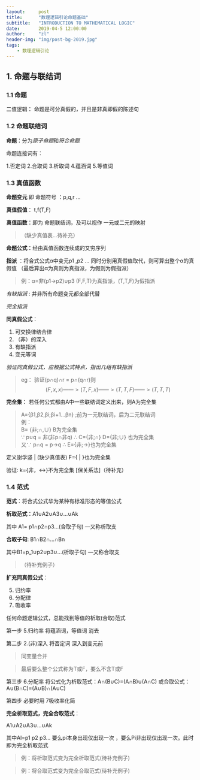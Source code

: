 ```yaml
---
layout:     post
title:      "数理逻辑引论命题基础"
subtitle:   "INTRODUCTION TO MATHEMATICAL LOGIC"
date:       2019-04-5 12:00:00
author:     "zl"
header-img: "img/post-bg-2019.jpg"
tags:
    - 数理逻辑引论
---
```


## 1. 命题与联结词

### 1.1 命题

二值逻辑： 命题是可分真假的，并且是非真即假的陈述句

### 1.2 命题联结词
**命题**：分为*原子命题*和*符合命题*

命题连接词有：

1.否定词
2.合取词
3.析取词
4.蕴涵词
5.等值词

### 1.3 真值函数
**命题变元** 即 命题符号 ：p,q,r ...

**真值假值**： t,f(T,F)

**真值函数**：即为 命题联结词，及可以视作 一元或二元的映射
> （缺少真值表...待补充）

**命题公式**：经由真值函数连续成的又穷序列

**指派** ：将合式公式α中变元p1 ,p2 ... 同时分别用真假值取代，则可算出整个α的真假值
（最后算出α为真则为真指派，为假则为假指派）
>例：α=非(p1->p2)∪p3  (F,F,T)为真指派，(T,T,F)为假指派

*有缺指派* : 并非所有命题变元都全部代替

*完全指派*

**同真假公式**：
1. 可交换律结合律
2. （非）的深入
3. 有缺指派
4. 变元等词

*验证同真假公式，应根据公式特点，指出几组有缺指派*
>eg： 验证(p∩q)∩r = p∩(q∩r)则   
$$(F,x,x)——>(T,F,x)——>(T,T,F)——>(T,T,T)$$

**完全集**： 若任何公式都由A中一些联结词定义出来，则A为完全集

>A={β1,β2,βi;βi+1...βn}
;前为一元联结词，后为二元联结词    
例：  
 B= {非;∩,∪} B为完全集   
∵ p∪q = 非(非p∩非q) ∴  C={非;∩} D={非;∪}  也为完全集    
又∵ p∩q = p->q ∴ E={非;->}也为完全集    

定义谢孚竖  \|  (缺少真值表)
    F={ \| }也为完全集

验证: k={非，<->}不为完全集 [保关系法]（待补充）

### 1.4 范式
**范式**：将合式公式华为某种有标准形态的等值公式

**析取范式**：A1∪A2∪A3∪...∪Ak

其中 A1= p1∩p2∩p3...(合取子句) —又称析取支

**合取子句**: B1∩B2∩...∩Bn

其中B1=p_1∪p2∪p3∪...(析取子句) —又称合取支

> （待补充例子）

**扩充同真假公式**：    

5. 归约率 
6. 分配律
7. 吸收率
   
任何命题逻辑公式，总能找到等值的析取(合取)范式

第一步 5.归约率  将蕴涵词，等值词 消去

第二步 2.(非)深入 将否定词 深入到变元前 
> 同变量合并   

> 最后要么整个公式称为T或F，要么不含T或F

第三步 6.分配率 将公式化为析取范式：A∩(B∪C)=(A∩B)∪(A∩C)
或合取公式：A∪(B∩C)=(A∪B)∩(A∪C)

第四步 必要时用 7吸收率化简

**完全析取范式，完全合取范式**：

A1∪A2∪A3∪...∪Ak

其中Al=p1 p2 p3... 要么pi本身出现仅出现一次 ，要么Pi非出现仅出现一次。此时即为完全析取范式

>例：将析取范式变为完全析取范式(待补充例子)

>例：将合取范式变为完全合取范式(待补充例子)





